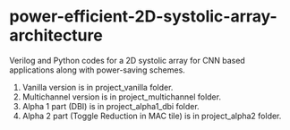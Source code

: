 # power-efficient-2D-systolic-array-architecture
Verilog and Python codes for a 2D systolic array for CNN based applications along with power-saving schemes. 

1) Vanilla version is in project_vanilla folder.
2) Multichannel version is in project_multichannel folder.
3) Alpha 1 part (DBI) is in project_alpha1_dbi folder.
4) Alpha 2 part (Toggle Reduction in MAC tile) is in project_alpha2 folder.
